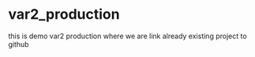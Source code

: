 # var2_production
this is demo var2 production where we are link already existing project to github
